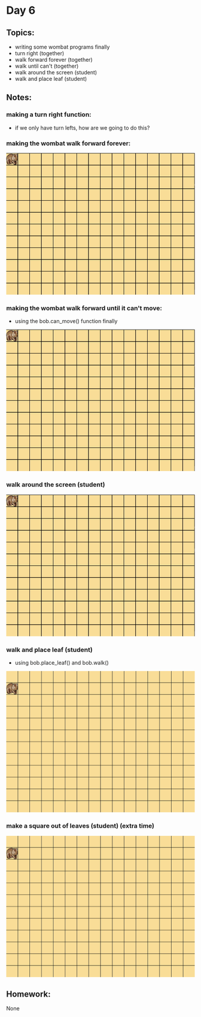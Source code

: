 
# Day 6

## Topics:

- writing some wombat programs finally
- turn right (together)
- walk forward forever (together)
- walk until can't (together)
- walk around the screen (student)
- walk and place leaf (student)

## Notes:

### making a turn right function:

- if we only have turn lefts, how are we going to do this?


### making the wombat walk forward forever:

![](/gifs/day1/move_until_broken.gif)

### making the wombat walk forward until it can't move:

- using the bob.can_move() function finally

![](/gifs/day2_4/move_until_cant.gif)

### walk around the screen (student)

![](/gifs/day2/walk_edge.gif)

### walk and place leaf (student)

- using bob.place_leaf() and bob.walk()

![](/gifs/day2_4/walk_and_place.gif)

### make a square out of leaves (student) (extra time)

![](gifs/day2_4/make_leaf_square.gif)

## Homework:

None

